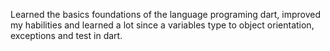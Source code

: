 Learned the basics foundations of the language programing dart, improved my habilities and learned a lot since a variables type to object orientation, exceptions and test in dart.
